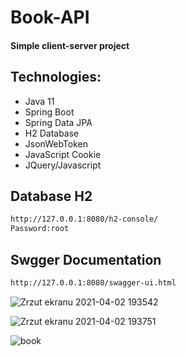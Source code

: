 # Book-API

#### Simple client-server project

## Technologies:
- Java 11
- Spring Boot
- Spring Data JPA
- H2 Database
- JsonWebToken
- JavaScript Cookie
- JQuery/Javascript


## Database H2
``` sh
http://127.0.0.1:8080/h2-console/
Password:root
```

## Swgger Documentation
``` sh
http://127.0.0.1:8080/swagger-ui.html
```

![Zrzut ekranu 2021-04-02 193542](https://user-images.githubusercontent.com/62262900/113439724-67065d00-93eb-11eb-83c9-133f5065892a.png)

![Zrzut ekranu 2021-04-02 193751](https://user-images.githubusercontent.com/62262900/113439759-72598880-93eb-11eb-9f4b-d4d57c2655d8.png)


![book](https://user-images.githubusercontent.com/62262900/113439776-80a7a480-93eb-11eb-85e1-119d1a398152.gif)
